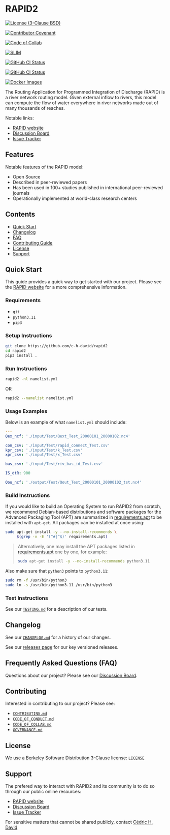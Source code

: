 # RAPID2

[![License (3-Clause BSD)][BDG_BSD3CL]][URL_LICENS]

[![Contributor Covenant][BDG_CONDUC]][URL_CONDUC]

[![Code of Collab][BDG_COLLAB]][URL_COLLAB]

[![SLIM][BDG___SLIM]][URL___SLIM]

[![GitHub CI Status][BDG_GHA_CI]][URL_GHA_CI]

[![GitHub CI Status][BDG_GHA_CD]][URL_GHA_CD]

[![Docker Images][BDG_DKRIMG]][URL_DKRIMG]

The Routing Application for Programmed Integration of Discharge (RAPID) is a
river network routing model. Given external inflow to rivers, this model can
compute the flow of water everywhere in river networks made out of many
thousands of reaches.

Notable links:

- [RAPID website][URL_RAPHUB]
- [Discussion Board][URL_DISCUS]
- [Issue Tracker][URL_ISSUES]

## Features

Notable features of the RAPID model:

- Open Source
- Described in peer-reviewed papers
- Has been used in 100+ studies published in international peer-reviewed
  journals
- Operationally implemented at world-class research centers

## Contents

- [Quick Start](#quick-start)
- [Changelog](#changelog)
- [FAQ](#frequently-asked-questions-faq)
- [Contributing Guide](#contributing)
- [License](#license)
- [Support](#support)

## Quick Start

This guide provides a quick way to get started with our project. Please see the
[RAPID website][URL_RAPHUB] for a more comprehensive information.

### Requirements

- `git`
- `python3.11`
- `pip3`

### Setup Instructions

```bash
git clone https://github.com/c-h-david/rapid2
cd rapid2
pip3 install .
```

### Run Instructions

```bash
rapid2 -nl namelist.yml
```

OR

```bash
rapid2 --namelist namelist.yml
```

### Usage Examples

Below is an example of what `namelist.yml` should include:

```yaml
---
Qex_ncf: './input/Test/Qext_Test_20000101_20000102.nc4'

con_csv: './input/Test/rapid_connect_Test.csv'
kpr_csv: './input/Test/k_Test.csv'
xpr_csv: './input/Test/x_Test.csv'

bas_csv: './input/Test/riv_bas_id_Test.csv'

IS_dtR: 900

Qou_ncf: './output/Test/Qout_Test_20000101_20000102_tst.nc4'
```

### Build Instructions

If you would like to build an Operating System to run RAPID2 from scratch,
we recommend Debian-based distributions and software packages for the
Advanced Packaging Tool (APT) are summarized in
[requirements.apt][URL_REQAPT]
to be installed with `apt-get`. All packages can be installed at once
using:

```bash
sudo apt-get install -y --no-install-recommends \
     $(grep -v -E '(^#|^$)' requirements.apt)
```

> Alternatively, one may install the APT packages listed in
> [requirements.apt][URL_REQAPT]
> one by one, for example:
>
> ```bash
> sudo apt-get install -y --no-install-recommends python3.11
> ```

Also make sure that `python3` points to `python3.11`:

```bash
sudo rm -f /usr/bin/python3
sudo ln -s /usr/bin/python3.11 /usr/bin/python3
```

### Test Instructions

See our [`TESTING.md`][URL_TSTING] for a description of our tests.

## Changelog

See our [`CHANGELOG.md`][URL_CHGLOG] for a history of our changes.

See our [releases page][URL_RELEAS] for our key versioned releases.

## Frequently Asked Questions (FAQ)

Questions about our project? Please see our [Discussion Board][URL_DISCUS].

## Contributing

Interested in contributing to our project? Please see:

- [`CONTRIBUTING.md`][URL_CONTRI]
- [`CODE_OF_CONDUCT.md`][URL_CONDUC]
- [`CODE_OF_COLLAB.md`][URL_COLLAB]
- [`GOVERNANCE.md`][URL_GOVERN]

## License

We use a Berkeley Software Distribution 3-Clause license:
[`LICENSE`][URL_LICENS]

## Support

The prefered way to interact with RAPID2 and its community is to do so through
our public online resources:

- [RAPID website][URL_RAPHUB]
- [Discussion Board][URL_DISCUS]
- [Issue Tracker][URL_ISSUES]

For sensitive matters that cannot be shared publicly, contact
[Cédric H. David][URL_GITCHD]

<!-- pyml disable-num-lines 30 line-length-->
[BDG_BSD3CL]: https://img.shields.io/badge/license-BSD%203--Clause-yellow.svg
[BDG_CONDUC]: https://img.shields.io/badge/Contributor%20Covenant-2.1-4baaaa.svg
[BDG_COLLAB]: https://img.shields.io/badge/Code%20of%20Collab-DRAFT-violet.svg
[BDG___SLIM]: https://img.shields.io/badge/Best%20Practices%20from-SLIM-blue
[BDG_GHA_CI]: https://github.com/c-h-david/rapid2/actions/workflows/CI.yml/badge.svg
[BDG_GHA_CD]: https://github.com/c-h-david/rapid2/actions/workflows/CD.yml/badge.svg
[BDG_DKRIMG]: https://img.shields.io/badge/docker-images-blue?logo=docker

[URL_LICENS]: https://github.com/c-h-david/rapid2/blob/main/LICENSE
[URL_CONDUC]: https://github.com/c-h-david/rapid2/blob/main/CODE_OF_CONDUCT.md
[URL_COLLAB]: https://github.com/c-h-david/rapid2/blob/main/CODE_OF_COLLAB.md
[URL___SLIM]: https://nasa-ammos.github.io/slim/
[URL_GHA_CI]: https://github.com/c-h-david/rapid2/actions/workflows/CI.yml
[URL_GHA_CD]: https://github.com/c-h-david/rapid2/actions/workflows/CD.yml
[URL_DKRIMG]: https://hub.docker.com/r/chdavid/rapid/tags

[URL_RAPHUB]: http://rapid-hub.org/
[URL_DISCUS]: https://github.com/c-h-david/rapid2/discussions
[URL_ISSUES]: https://github.com/c-h-david/rapid2/issues
[URL_REQAPT]: https://github.com/c-h-david/rapid2/blob/main/requirements.apt
[URL_TSTING]: https://github.com/c-h-david/rapid2/blob/main/TESTING.md
[URL_CHGLOG]: https://github.com/c-h-david/rapid2/blob/main/CHANGELOG.md
[URL_RELEAS]: https://github.com/c-h-david/rapid2/releases
[URL_CONTRI]: https://github.com/c-h-david/rapid2/blob/main/CONTRIBUTING.md
[URL_CONDUC]: https://github.com/c-h-david/rapid2/blob/main/CODE_OF_CONDUCT.md
[URL_COLLAB]: https://github.com/c-h-david/rapid2/blob/main/CODE_OF_COLLAB.md
[URL_GOVERN]: https://github.com/c-h-david/rapid2/blob/main/GOVERNANCE.md
[URL_GITCHD]: https://github.com/c-h-david
